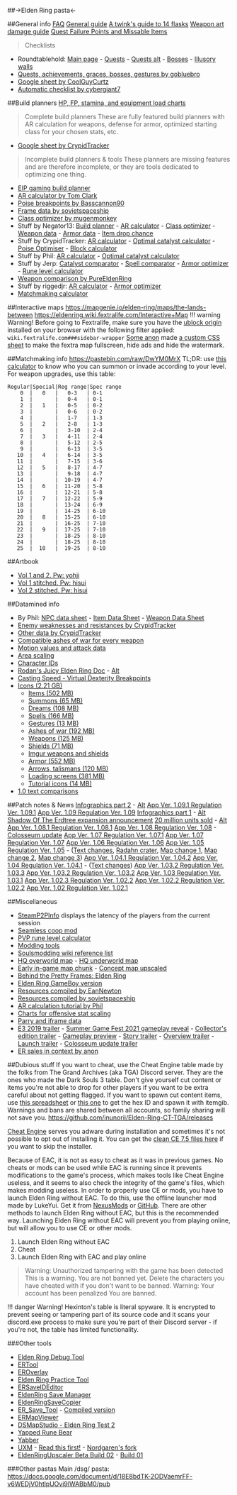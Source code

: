 ##->Elden Ring pasta<-

##General info
[FAQ](https://pastebin.com/raw/jb2HYxUF)
[General guide](https://rentry.org/ergpocketguide)
[A twink's guide to 14 flasks](https://docs.google.com/document/d/18zKt1MhxOEGdPzNE5rCKPaPsaZul_tjLifvqC97j13A/edit)
[Weapon art damage guide](https://docs.google.com/document/d/17og1zLnCfdL9TFvTnI4A9Nf9EwkBbutishHPTGBDAE8/edit)
[Quest Failure Points and Missable Items](https://pastebin.com/H7ANjU87)
>Checklists
- Roundtablehold: [Main page](https://roundtablehold.net/index.html) - [Quests](https://roundtablehold.net/checklists/npc_questlines.html) - [Quests alt](https://roundtablehold.net/checklists/tldr_all_npc_quest_stepsin_order.html) - [Bosses](https://roundtablehold.net/checklists/bosses.html) - [Illusory walls](https://roundtablehold.net/checklists/illusory_walls_invisible_paths.html)
- [Quests, achievements, graces, bosses, gestures by gobluebro](https://gobluebro.github.io/Elden-Ring-Checklist)
- [Google sheet by CoolGuyCurtz](https://docs.google.com/spreadsheets/d/1gzx-qxSPn47nb0BQtoHJcJSZxYa4KqwXRqrnpdUFMJI/edit)
- [Automatic checklist by cybergiant7](https://cybergiant7.github.io/Elden-Ring-Automatic-Checklist)

##Build planners
[HP, FP, stamina, and equipment load charts](https://de.catbox.moe/omsig7.png)

>Complete build planners
These are fully featured build planners with AR calculation for weapons, defense for armor, optimized starting class for your chosen stats, etc.
- [Google sheet by CrypidTracker](https://docs.google.com/spreadsheets/d/19Op36P7gdVMkPzFQX6OsjZcfyUjdGOj7Cjk9qFAVj-U/edit)

>Incomplete build planners & tools
These planners are missing features and are therefore incomplete, or they are tools dedicated to optimizing one thing.
- [EIP gaming build planner](https://eip.gg/elden-ring/build-planner/)
- [AR calculator by Tom Clark](https://eldenring.tclark.io/)
- [Poise breakpoints by Basscannon90](https://docs.google.com/spreadsheets/d/1pHudihNsTW3LNP9-AqPKybhwyftl5QI1pD09kl986Ok/edit)
- [Frame data by sovietspaceship](https://er-frame-data.nyasu.business/)
- [Class optimizer by mugenmonkey](https://www.mugenmonkey.com/eldenring)
- Stuff by Negator13: [Build planner](https://negator13-eldenring.azurewebsites.net/build) - [AR calculator](https://negator13-eldenring.azurewebsites.net/calculator) - [Class optimizer](https://negator13-eldenring.azurewebsites.net/optimizer) - [Weapon data](https://negator13-eldenring.azurewebsites.net/weapons) - [Armor data](https://negator13-eldenring.azurewebsites.net/armor) - [Item drop chance](https://negator13-eldenring.azurewebsites.net/item-drops)
- Stuff by CrypidTracker: [AR calculator](https://docs.google.com/spreadsheets/d/1q8GBymIayKbQivML-k8yCzUSYGm8YWSFGetIH8mDrbQ/edit) - [Optimal catalyst calculator](https://docs.google.com/spreadsheets/d/11Lv9SczTNECgGbYDXNDZN16Dv8x863zo9bPJ6ykrjvU/edit) - [Poise Optimiser](https://docs.google.com/spreadsheets/d/1pQsSPWTfKk8qxKld0l7ZEzdg8whp0orHFYAwnzb4-hI/edit) - [Block calculator](https://docs.google.com/spreadsheets/d/1dnaAeUlajRAZahmkUMYWgyjHgeE0NIAKlYrgYydUwRw/edit)
- Stuff by Phil: [AR calculator](https://docs.google.com/spreadsheets/d/1xLMP8BXDFdl1A1TbttVzdBr2Je-WNVQ9y6_HqIMymXI/edit) - [Optimal catalyst calculator](https://docs.google.com/spreadsheets/d/1EvWcQFlu9C9_VwHXQKEJGR5x0UMcHoUauVeTEuYtXJc/edit)
- Stuff by Jerp: [Catalyst comparator](https://jerp.tv/eldenring/spelltools/) - [Spell comparator](https://jerp.tv/eldenring/spells/) - [Armor optimizer](https://jerp.tv/eldenring/armor/) - [Rune level calculator](https://jerp.tv/eldenring/runes/)
- [Weapon comparison by PureEldenRing](https://www.pureeldenring.com/weaponcalculator/)
- Stuff by riggedjr: [AR calculator](https://www.tarnished.dev/weapon-calculator) - [Armor optimizer](https://www.tarnished.dev/armor-optimizer)
- [Matchmaking calculator](https://elden-ring-level-range-calculator.vercel.app/)

##Interactive maps
https://mapgenie.io/elden-ring/maps/the-lands-between
https://eldenring.wiki.fextralife.com/Interactive+Map
!!! warning Warning!
    Before going to Fextralife, make sure you have the [ublock origin](https://ublockorigin.com/) installed on your browser with the following filter applied: `wiki.fextralife.com###sidebar-wrapper`
    [Some anon](https://arch.b4k.co/vg/thread/375240703/#q375246192) made [a custom CSS sheet](https://userstyles.org/styles/232008/make-fextralife-usable-full-screen-elden-ring-map) to make the fextra map fullscreen, hide ads and hide the watermark.

##Matchmaking info
https://pastebin.com/raw/DwYM0MrX
TL;DR: use [this calculator](http://darksouls3.wikidot.com/summon-range-calculator) to know who you can summon or invade according to your level. For weapon upgrades, use this table:
```
Regular|Special|Reg range|Spec range
    0  |   0   |   0-3   | 0-1
    1  |       |   0-4   | 0-1
    2  |   1   |   0-5   | 0-2
    3  |       |   0-6   | 0-2
    4  |       |   1-7   | 1-3
    5  |   2   |   2-8   | 1-3
    6  |       |   3-10  | 2-4
    7  |   3   |   4-11  | 2-4
    8  |       |   5-12  | 2-5
    9  |       |   6-13  | 3-5
   10  |   4   |   6-14  | 3-5
   11  |       |   7-15  | 3-6
   12  |   5   |   8-17  | 4-7
   13  |       |   9-18  | 4-7
   14  |       |  10-19  | 4-7
   15  |   6   |  11-20  | 5-8
   16  |       |  12-21  | 5-8
   17  |   7   |  12-22  | 5-9
   18  |       |  13-24  | 6-9
   19  |       |  14-25  | 6-10
   20  |   8   |  15-25  | 6-10
   21  |       |  16-25  | 7-10
   22  |   9   |  17-25  | 7-10
   23  |       |  18-25  | 8-10
   24  |       |  18-25  | 8-10
   25  |  10   |  19-25  | 8-10
```

##Artbook
- [Vol 1 and 2. Pw: yohji](https://mega.nz/file/MKsw0RCb#_oVb1UhTDjQuFoLp0ZIBWse50v1E615JMc2bDqHrMcM)
- [Vol 1 stitched. Pw: hisui](https://mega.nz/file/Zh12lR5Z#VO-lkUdiHiU695fsRE7jvnoy_ufwkIlJPUuGtMVW0Y8)
- [Vol 2 stitched. Pw: hisui](https://mega.nz/file/Al8GxSTC#qNO0gEa8bLN5hcWGvffhMKEFCKYUvXk6ZZNSx23cRRA)

##Datamined info
- By Phil: [NPC data sheet](https://docs.google.com/spreadsheets/d/1aujq95UfL_oUs3voPt3nGqM1hLhaVJOj6JKB6Np3FD8/edit) - [Item Data Sheet](https://docs.google.com/spreadsheets/d/1x6LvzrqA9LWXPbzPZBDG8aL4N3Xc_ZxtEFMWpUxQj5c/edit) - [Weapon Data Sheet](https://docs.google.com/spreadsheets/d/1ybiI1WgyRs67kGklUXeroi58KDab2KsU_hKutBORiW0/edit)
- [Enemy weaknesses and resistances by CrypidTracker](https://docs.google.com/spreadsheets/d/1BVwmKqB8pvuyJkSTGYOM2kAJxFMQ0jVsc6aKYz_Upes/edit)
- [Other data by CrypidTracker](https://docs.google.com/spreadsheets/d/1rfYfa5kcyoCuKgnS23dc8J8lLLTqWXsWtq9qG4TxT50/edit)
- [Compatible ashes of war for every weapon](https://docs.google.com/spreadsheets/d/1BTwjJaSX8iEK7TjUi0TbCY34apgH_028_a_j2XcITqY/edit)
- [Motion values and attack data](https://docs.google.com/spreadsheets/d/1j4bpTbsnp5Xsgw9TP2xv6d8R4qk0ErpE9r_5LGIDraU/edit)
- [Area scaling](https://docs.google.com/spreadsheets/d/1Cj1ZT2VH-rjWddqDSY0zTvNZfolZlXAHqhrdnTQe7hQ/edit)
- [Character IDs](https://docs.google.com/spreadsheets/d/1eZ9FWlu1MDLnR2J0z0ld6T9FFZssOCjM1tS-Vvx0Yr0/edit)
- [Rodan's Juicy Elden Ring Doc](https://docs.google.com/spreadsheets/u/0/d/1evpDLAfi1b3cYfGilDtMWXDvynwyN_lbX1chnSSR7Uk/htmlview) - [Alt](https://docs.google.com/spreadsheets/d/1evpDLAfi1b3cYfGilDtMWXDvynwyN_lbX1chnSSR7Uk/edit)
- [Casting Speed - Virtual Dexterity Breakpoints](https://docs.google.com/spreadsheets/d/12nJckndN83-OExsx7fXd65xyfL3QNk56z5b1maEc-_o/edit)
- [Icons (2.21 GB)](https://mega.nz/file/jupEzaAA#9i-Db1HUgJcuxza70LF2fU2qwFwZJC5r-FrNTr0AlRc)
    - [Items (502 MB)](https://www.mediafire.com/file/yuugg3jj5fn7tw3/01_items.zip/file)
    - [Summons (65 MB)](https://www.mediafire.com/file/bvd8zmr4lqco05z/02_summons.zip/file)
    - [Dreams (108 MB)](https://www.mediafire.com/file/mjgzwg3b9pw2pq5/03_dreams.zip/file)
    - [Spells (166 MB)](https://www.mediafire.com/file/kxehy2rf8ey46e1/04_spells.zip/file)
    - [Gestures (13 MB)](https://www.mediafire.com/file/2s8yjy6nydjrioa/05_gestures.zip/file)
    - [Ashes of war (192 MB)](https://www.mediafire.com/file/cqrb8pik1yq6gl5/06_ashes_of_war.zip/file)
    - [Weapons (125 MB)](https://www.mediafire.com/file/9aljjssgtgs62hr/07_weapons.zip/file)
    - [Shields (71 MB)](https://www.mediafire.com/file/tf94kv2atw0ivpf/08_shields.zip/file)
    - [Imgur weapons and shields](https://imgur.com/a/q2gfVVI/layout/grid)
    - [Armor (552 MB)](https://www.mediafire.com/file/0vsqovu5rxv2mat/09_armor.zip/file)
    - [Arrows, talismans (120 MB)](https://www.mediafire.com/file/97ef0d7hkvj6hnf/10_arrows_talismans.zip/file)
    - [Loading screens (381 MB)](https://www.mediafire.com/file/hr3v9fkqwn1aiin/11_loading_screens.zip/file)
    - [Tutorial icons (14 MB)](https://www.mediafire.com/file/1td61rh2yrrzcmp/12_tutorial_icons.zip/file)
- [1.0 text comparisons](https://docs.google.com/spreadsheets/d/1xOzCKtzvVz-Ex8WXeqjq7B3LmRDPKP6D3gd_hE6RG-U/edit)

##Patch notes & News
[Infographics part 2](https://www.bandainamcoent.com/news/elden-ring-battle-scars-infographic-2) - [Alt](https://en.bandainamcoent.eu/elden-ring/news/elden-ring-stats-continue-reveal-the-games-most-killed-enemies-number-of-battles)
[App Ver. 1.09.1 Regulation Ver. 1.09.1](https://en.bandainamcoent.eu/elden-ring/news/elden-ring-patch-notes-version-1091)
[App Ver. 1.09 Regulation Ver. 1.09](https://en.bandainamcoent.eu/elden-ring/news/elden-ring-patch-notes-version-109)
[Infographics part 1](https://www.bandainamcoent.com/news/elden-ring-battle-scars-infographic) - [Alt](https://en.bandainamcoent.eu/elden-ring/news/elden-ring-stats-reveal-the-games-most-attempted-bosses-most-popular-spells-and)
[Shadow Of The Erdtree expansion announcement](https://en.bandainamcoent.eu/elden-ring/news/the-expansion-of-elden-ring-shadow-of-the-erdtree-has-been-announced)
[20 million units sold](https://www.bandainamcoent.com/news/elden-ring-reaches-20-million-units-sold-worldwide-in-its-first-year) - [Alt](https://en.bandainamcoent.eu/elden-ring/news/award-winning-action-rpg-elden-ring-sold-20-million-units-worldwide)
[App Ver. 1.08.1 Regulation Ver. 1.08.1](https://en.bandainamcoent.eu/elden-ring/news/elden-ring-patch-notes-version-1081)
[App Ver. 1.08 Regulation Ver. 1.08](https://en.bandainamcoent.eu/elden-ring/news/elden-ring-patch-notes-version-108) - [Colosseum update](https://bnent.eu/ERColosseum)
[App Ver. 1.07 Regulation Ver. 1.07.1](https://en.bandainamcoent.eu/elden-ring/news/elden-ring-patch-notes-1071)
[App Ver. 1.07 Regulation Ver. 1.07](https://en.bandainamcoent.eu/elden-ring/news/elden-ring-patch-notes-107)
[App Ver. 1.06 Regulation Ver. 1.06](https://en.bandainamcoent.eu/elden-ring/news/elden-ring-patch-notes-106)
[App Ver. 1.05 Regulation Ver. 1.05](https://en.bandainamcoent.eu/elden-ring/news/elden-ring-patch-notes-105) - ([Text changes](https://docs.google.com/spreadsheets/d/1yYMU7R85vYA2jRaRJXSUNEVE6TAMn_Soz1fYW_bRRwE/edit), [Radahn crater](https://twitter.com/rehvion/status/1536398894841700352), [Map change 1](https://cdn.discordapp.com/attachments/944650430032519208/985854564861366312/1.png), [Map change 2](https://cdn.discordapp.com/attachments/944650430032519208/985854565331124274/2.png), [Map change 3](https://cdn.discordapp.com/attachments/944650430032519208/985854565796679740/3.png))
[App Ver. 1.04.1 Regulation Ver. 1.04.2](https://en.bandainamcoent.eu/elden-ring/news/elden-ring-update-notes-104)
[App Ver. 1.04 Regulation Ver. 1.04.1](https://en.bandainamcoent.eu/elden-ring/news/elden-ring-patch-notes-104) - ([Text changes](https://docs.google.com/spreadsheets/d/18-xhHSRwQpAPcQGU3ZnV7JHbiJ9GwXMoAOCZj-YLdzk/edit))
[App Ver. 1.03.2 Regulation Ver. 1.03.3](https://en.bandainamcoent.eu/elden-ring/news/elden-ring-update-notes-103)
[App Ver. 1.03.2 Regulation Ver. 1.03.2](https://en.bandainamcoent.eu/elden-ring/news/elden-ring-patch-notes-1032)
[App Ver. 1.03 Regulation Ver. 1.03.1](https://www.bandainamcoent.com/news/elden-ring-patch-notes-v1-03)
[App Ver. 1.02.3 Regulation Ver. 1.02.2](https://twitter.com/ELDENRING/status/1499583196643610633)
[App Ver. 1.02.2 Regulation Ver. 1.02.2](https://twitter.com/ELDENRING/status/1498868165404598276)
[App Ver. 1.02 Regulation Ver. 1.02.1](https://en.bandainamcoent.eu/elden-ring/news/elden-ring-patch-notes-version-102)

##Miscellaneous
- [SteamP2PInfo](https://github.com/tremwil/SteamP2PInfo) displays the latency of the players from the current session
- [Seamless coop mod](https://www.nexusmods.com/eldenring/mods/510)
- [PVP rune level calculator](http://straykurtis.gq)
- [Modding tools](https://docs.google.com/document/d/1TNOde9IjIAlzwWbqVmxMeyO6l0MR8clZnhIUlclB_b8/edit)
- [Soulsmodding wiki reference list](http://soulsmodding.wikidot.com/reference:main)
- [HQ overworld map](https://de.catbox.moe/4lt3yr.jpg) - [HQ underworld map](https://de.catbox.moe/nuse47.jpg)
- [Early in-game map chunk](https://cdn.discordapp.com/attachments/944650430032519208/960163931714883614/unknown.png) - [Concept map upscaled](https://cdn.discordapp.com/attachments/944650430032519208/960161512763297852/put.png)
- [Behind the Pretty Frames: Elden Ring](http://www.mamoniem.com/behind-the-pretty-frames-elden-ring)
- [Elden Ring GameBoy version](https://shin.itch.io/elden-ring-gb)
- [Resources compiled by EanNewton](https://github.com/EanNewton/Awesome-Elden-Ring-Resources)
- [Resources compiled by sovietspaceship](https://github.com/sovietspaceship/awesome-elden-ring)
- [AR calculation tutorial by Phil](https://docs.google.com/document/d/1WbKxdSTRYTg3NLoOPbsCQzWnU3dxx1i5oR3NldgnQ0o/edit)
- [Charts for offensive stat scaling](https://www.reddit.com/r/Eldenring/comments/tc3lyy/helpful_charts_for_offensive_stat_scaling)
- [Parry and iframe data](https://docs.google.com/spreadsheets/d/1Hgqmd7FgKbrfPA6Zqu7kobDlVMbNcIj24QLGzztrIFQ/edit)
- [E3 2019 trailer](https://www.youtube.com/watch?v=e8wHJsFEKAM) - [Summer Game Fest 2021 gameplay reveal](https://www.youtube.com/watch?v=E3Huy2cdih0) - [Collector's edition trailer](https://www.youtube.com/watch?v=LBKJKl195C0) - [Gameplay preview](https://www.youtube.com/watch?v=JldMvQMO_5U) - [Story trailer](https://www.youtube.com/watch?v=K_03kFqWfqs) - [Overview trailer](https://www.youtube.com/watch?v=OT8if6DXOFQ) - [Launch trailer](https://www.youtube.com/watch?v=qqiC88f9ogU) - [Colosseum update trailer](https://www.youtube.com/watch?v=I3gvvJ8JHs4)
- [ER sales in context by anon](https://arch.b4k.co/vg/thread/424772641/#424863785)

##Dubious stuff
If you want to cheat, use the Cheat Engine table made by the folks from The Grand Archives (aka TGA) Discord server. They are the ones who made the Dark Souls 3 table. Don't give yourself cut content or items you're not able to drop for other players if you want to be extra careful about not getting flagged. If you want to spawn cut content items, use [this spreadsheet](https://docs.google.com/spreadsheets/d/1c7rIV3bBKDxP9ngixgigd7ZmczH3DYhDmMt8HY4ijV0/edit) or [this one](https://docs.google.com/spreadsheets/d/e/2PACX-1vToIy4TTeHhzWUHrR13IUSCb9SWPIdooxHRplMVuaMjmAvMPK2hXIHYA4JS956yuE7bPgGNx-GNRe1f/pubhtml) to get the hex ID and spawn it with itemgib. Warnings and bans are shared between all accounts, so family sharing will not save you.
https://github.com/inunorii/Elden-Ring-CT-TGA/releases

[Cheat Engine](https://www.cheatengine.org/downloads.php) serves you adware during installation and sometimes it's not possible to opt out of installing it. You can get the [clean CE 7.5 files here](https://cdn.discordapp.com/attachments/334561219241443330/1077341602642665572/CheatEngine75.zip) if you want to skip the installer.

Because of EAC, it is not as easy to cheat as it was in previous games. No cheats or mods can be used while EAC is running since it prevents modifications to the game's process, which makes tools like Cheat Engine useless, and it seems to also check the integrity of the game's files, which makes modding useless. In order to properly use CE or mods, you have to launch Elden Ring without EAC. To do this, use the offline launcher mod made by LukeYui. Get it from [NexusMods](https://www.nexusmods.com/eldenring/mods/98) or [GitHub](https://github.com/LukeYui/launch_modded_eldenring). There are other methods to launch Elden Ring without EAC, but this is the recommended way.
Launching Elden Ring without EAC will prevent you from playing online, but will allow you to use CE or other mods.
1. Launch Elden Ring without EAC
2. Cheat
3. Launch Elden Ring with EAC and play online

>Warning: Unauthorized tampering with the game has been detected
This is a warning. You are not banned yet. Delete the characters you have cheated with if you don't want to be banned.
>Warning: Your account has been penalized
You are banned.

!!! danger Warning!
    Hexinton's table is literal spyware. It is encrypted to prevent seeing or tampering part of its source code and it scans your discord.exe process to make sure you're part of their Discord server - if you're not, the table has limited functionality.

###Other tools
- [Elden Ring Debug Tool](https://github.com/Nordgaren/Elden-Ring-Debug-Tool)
- [ERTool](https://ds3tool.s3.ap-southeast-2.amazonaws.com/tools.html)
- [EROverlay](https://github.com/NightFyre/ELDENRING-INTERNAL)
- [Elden Ring Practice Tool](https://github.com/veeenu/eldenring-practice-tool)
- [ERSaveIDEditor](https://github.com/sabpprook/ERSaveIDEditor)
- [EldenRing Save Manager](https://github.com/Ariescyn/EldenRing-Save-Manager)
- [EldenRingSaveCopier](https://github.com/BenGrn/EldenRingSaveCopier)
- [ER_Save_Tool](https://github.com/Elvonia/ER_Save_Tool) - [Compiled version](https://cdn.discordapp.com/attachments/963325478343688242/974809816654565457/ER_Save_Tool.zip)
- [ERMapViewer](https://github.com/googleben/ERMapViewer)
- [DSMapStudio - Elden Ring Test 2](https://cdn.discordapp.com/attachments/529900741998149643/977759064744403014/DSMapStudio-ERTest2.7z)
- [Yapped Rune Bear](https://github.com/vawser/Yapped-Rune-Bear)
- [Yabber](https://github.com/JKAnderson/Yabber)
- [UXM](https://cdn.discordapp.com/attachments/529900741998149643/955650210711892029/UXM_2.4.ER-1.03.1-fix01.zip) - [Read this first!](https://i.imgur.com/TMEGPhb.png) - [Nordgaren's fork](https://github.com/Nordgaren/UXM-Selective-Unpack)
- [EldenRingUpscaler Beta Build 02](https://files.catbox.moe/szvwjh.zip) - [Build 01](https://files.catbox.moe/7q81ho.zip)

###Other pastas
Main /dsg/ pasta: https://docs.google.com/document/d/18E8bdTK-2ODVaemrFF-v6WEDjV0htlpUOvi9lWABbM0/pub
